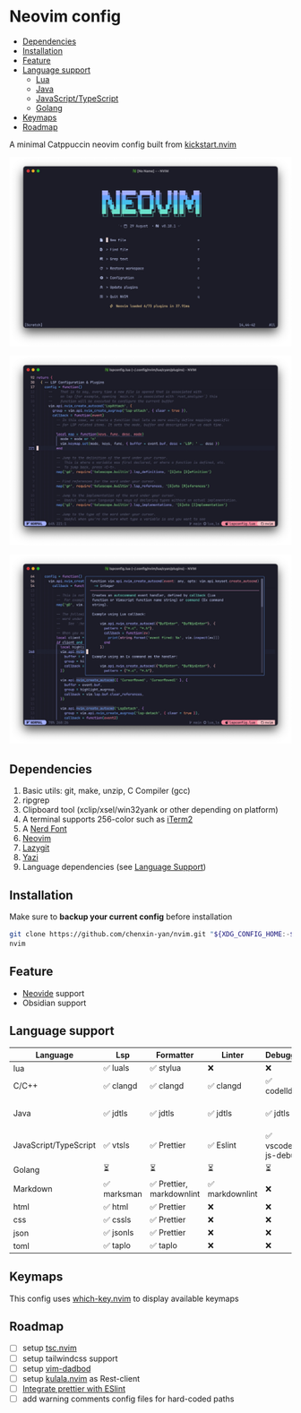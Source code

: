 # Neovim config

<!--toc:start-->

- [Dependencies](#dependencies)
- [Installation](#installation)
- [Feature](#feature)
- [Language support](#language-support)
    - [Lua](#lua)
    - [Java](#java)
    - [JavaScript/TypeScript](#javascripttypescript)
    - [Golang](#golang)
- [Keymaps](#keymaps)
- [Roadmap](#roadmap)
  <!--toc:end-->

A minimal Catppuccin neovim config built from [kickstart.nvim](https://github.com/nvim-lua/kickstart.nvim)

![Preview 1](./Preview_1.jpg)

![Preview 2](./Preview_2.jpg)

![Preview 3](./Preview_3.jpg)

## Dependencies

1. Basic utils: git, make, unzip, C Compiler (gcc)
2. ripgrep
3. Clipboard tool (xclip/xsel/win32yank or other depending on platform)
4. A terminal supports 256-color such as [iTerm2](https://iterm2.com/index.html)
5. A [Nerd Font](https://www.nerdfonts.com/#home)
6. [Neovim](https://neovim.io)
7. [Lazygit](https://github.com/jesseduffield/lazygit)
8. [Yazi](https://yazi-rs.github.io)
9. Language dependencies (see [Language Support](#language-support))

## Installation

Make sure to **backup your current config** before installation

```bash
git clone https://github.com/chenxin-yan/nvim.git "${XDG_CONFIG_HOME:-$HOME/.config}"/nvim
nvim
```

## Feature

- [Neovide](https://github.com/neovide/neovide) support
- Obsidian support

## Language support

| Language              | Lsp         | Formatter                 | Linter          | Debugger           | Testing      |
| --------------------- | ----------- | ------------------------- | --------------- | ------------------ | ------------ |
| lua                   | ✅ luals    | ✅ stylua                 | ❌              | ❌                 | ❌           |
| C/C++                 | ✅ clangd   | ✅ clangd                 | ✅ clangd       | ✅ codelldb        | ❌           |
| Java                  | ✅ jdtls    | ✅ jdtls                  | ✅ jdtls        | ✅ jdtls           | ✅ java-test |
| JavaScript/TypeScript | ✅ vtsls    | ✅ Prettier               | ✅ Eslint       | ✅ vscode-js-debug | ❌           |
| Golang                | ⏳          | ⏳                        | ⏳              | ⏳                 | ⏳           |
| Markdown              | ✅ marksman | ✅ Prettier, markdownlint | ✅ markdownlint | ❌                 | ❌           |
| html                  | ✅ html     | ✅ Prettier               | ❌              | ❌                 | ❌           |
| css                   | ✅ cssls    | ✅ Prettier               | ❌              | ❌                 | ❌           |
| json                  | ✅ jsonls   | ✅ Prettier               | ❌              | ❌                 | ❌           |
| toml                  | ✅ taplo    | ✅ taplo                  | ❌              | ❌                 | ❌           |

## Keymaps

This config uses [which-key.nvim](https://github.com/folke/which-key.nvim) to display available keymaps

## Roadmap

- [ ] setup [tsc.nvim](https://github.com/dmmulroy/tsc.nvim)
- [ ] setup tailwindcss support
- [ ] setup [vim-dadbod](https://github.com/tpope/vim-dadbod)
- [ ] setup [kulala.nvim](https://github.com/mistweaverco/kulala.nvim) as Rest-client
- [ ] [Integrate prettier with ESlint](https://prettier.io/docs/en/integrating-with-linters.html)
- [ ] add warning comments config files for hard-coded paths
